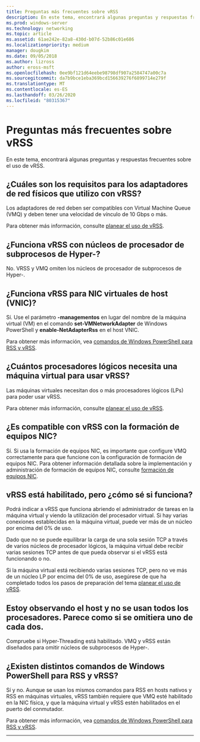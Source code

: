 ```yaml
---
title: Preguntas más frecuentes sobre vRSS
description: En este tema, encontrará algunas preguntas y respuestas frecuentes sobre el uso de vRSS.
ms.prod: windows-server
ms.technology: networking
ms.topic: article
ms.assetid: 61ae242e-82a8-430d-b07d-52b86c01e686
ms.localizationpriority: medium
manager: dougkim
ms.date: 09/05/2018
ms.author: lizross
author: eross-msft
ms.openlocfilehash: 0ee9bf121d64eebe98798df907a2584747a00c7a
ms.sourcegitcommit: da7b9bce1eba369bcd156639276f6899714e279f
ms.translationtype: MT
ms.contentlocale: es-ES
ms.lasthandoff: 03/26/2020
ms.locfileid: "80315367"
---
```

# <a name="vrss-frequently-asked-questions"></a>Preguntas más frecuentes sobre vRSS

En este tema, encontrará algunas preguntas y respuestas frecuentes sobre el uso de vRSS.

## <a name="what-are-the-requirements-for-the-physical-network-adapters-that-i-use-with-vrss"></a>¿Cuáles son los requisitos para los adaptadores de red físicos que utilizo con vRSS?

Los adaptadores de red deben ser compatibles con Virtual Machine Queue \(VMQ\) y deben tener una velocidad de vínculo de 10 Gbps o más.

Para obtener más información, consulte [planear el uso de vRSS](vrss-plan.md).

## <a name="does-vrss-work-with-hyper-threaded-processor-cores"></a>¿Funciona vRSS con núcleos de procesador de subprocesos de Hyper\-?

No. VRSS y VMQ omiten los núcleos de procesador de subprocesos de Hyper\-.

## <a name="does-vrss-work-for-host-virtual-nics-vnics"></a>¿Funciona vRSS para NIC virtuales de host \(VNIC\)?

Sí. Use el parámetro **-managementos** en lugar del nombre de la máquina virtual \(VM\) en el comando **set-VMNetworkAdapter** de Windows PowerShell y **enable-NetAdapterRss** en el host VNIC.

Para obtener más información, vea [comandos de Windows PowerShell para RSS y vRSS](vrss-wps.md).

## <a name="how-many-logical-processors-does-a-vm-need-to-use-vrss"></a>¿Cuántos procesadores lógicos necesita una máquina virtual para usar vRSS?

Las máquinas virtuales necesitan dos o más procesadores lógicos \(LPs\) para poder usar vRSS.

Para obtener más información, consulte [planear el uso de vRSS](vrss-plan.md).

## <a name="is-vrss-compatible-with-nic-teaming"></a>¿Es compatible con vRSS con la formación de equipos NIC?

Sí. Si usa la formación de equipos NIC, es importante que configure VMQ correctamente para que funcione con la configuración de formación de equipos NIC. Para obtener información detallada sobre la implementación y administración de formación de equipos NIC, consulte [formación de equipos NIC](https://docs.microsoft.com/windows-server/networking/technologies/nic-teaming/nic-teaming).

## <a name="vrss-is-enabled-but-how-do-i-know-if-it-is-working"></a>vRSS está habilitado, pero ¿cómo sé si funciona? 

Podrá indicar a vRSS que funciona abriendo el administrador de tareas en la máquina virtual y viendo la utilización del procesador virtual. Si hay varias conexiones establecidas en la máquina virtual, puede ver más de un núcleo por encima del 0% de uso.

Dado que no se puede equilibrar la carga de una sola sesión TCP a través de varios núcleos de procesador lógicos, la máquina virtual debe recibir varias sesiones TCP antes de que pueda observar si el vRSS está funcionando o no.

Si la máquina virtual está recibiendo varias sesiones TCP, pero no ve más de un núcleo LP por encima del 0% de uso, asegúrese de que ha completado todos los pasos de preparación del tema [planear el uso de vRSS](vrss-plan.md).

## <a name="im-looking-at-the-host-and-not-all-of-the-processors-are-being-used-it-looks-like-every-other-one-is-being-skipped"></a>Estoy observando el host y no se usan todos los procesadores. Parece como si se omitiera uno de cada dos.
  
Compruebe si Hyper-Threading está habilitado. VMQ y vRSS están diseñados para omitir núcleos de subprocesos de Hyper\-.

## <a name="are-there-different-windows-powershell-commands-for-rss-and-vrss"></a>¿Existen distintos comandos de Windows PowerShell para RSS y vRSS?

Sí y no. Aunque se usan los mismos comandos para RSS en hosts nativos y RSS en máquinas virtuales, vRSS también requiere que VMQ esté habilitado en la NIC física, y que la máquina virtual y vRSS estén habilitados en el puerto del conmutador.

Para obtener más información, vea [comandos de Windows PowerShell para RSS y vRSS](vrss-wps.md).

---
